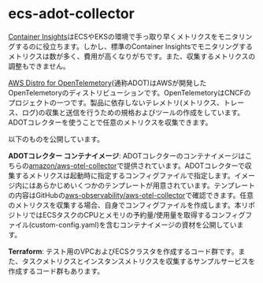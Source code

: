 # ecs-adot-collector

[Container Insights](https://docs.aws.amazon.com/ja_jp/AmazonCloudWatch/latest/monitoring/ContainerInsights.html)はECSやEKSの環境で手っ取り早くメトリクスをモニタリングするのに役立ちます。しかし、標準のContainer Insightsでモニタリングするメトリクスは数が多く、費用が高くなりがちです。また、収集するメトリクスの調整もできません。

[AWS Distro for OpenTelemetory](https://aws-otel.github.io/)(通称ADOT)はAWSが開発したOpenTelemetoryのディストリビューションです。OpenTelemetoryはCNCFのプロジェクトの一つです。製品に依存しないテレメトリ(メトリクス、トレース、ログ)の収集と送信を行うための規格およびツールの作成をしています。ADOTコレクターを使うことで任意のメトリクスを収集できます。

以下のものを公開しています。

**ADOTコレクター コンテナイメージ**: ADOTコレクターのコンテナイメージはこちらの[amazon/aws-otel-collector](https://hub.docker.com/r/amazon/aws-otel-collector)で提供されています。ADOTコレクターで収集するメトリクスは起動時に指定するコンフィグファイルで指定します。イメージ内にはあらかじめいくつかのテンプレートが用意されています。テンプレートの内容はGitHubの[aws-observability/aws-otel-collector](https://github.com/aws-observability/aws-otel-collector/tree/main/config/ecs)で確認できます。任意のメトリクスを収集する場合、自身でコンフィグファイルを作成します。本リポジトリではECSタスクのCPUとメモリの予約量/使用量を取得するコンフィグファイル(custom-config.yaml)を含むコンテナイメージの資材を公開しています。

**Terraform**: テスト用のVPCおよびECSクラスタを作成するコード群です。また、タスクメトリクスとインスタンスメトリクスを収集するサンプルサービスを作成するコード群もあります。
